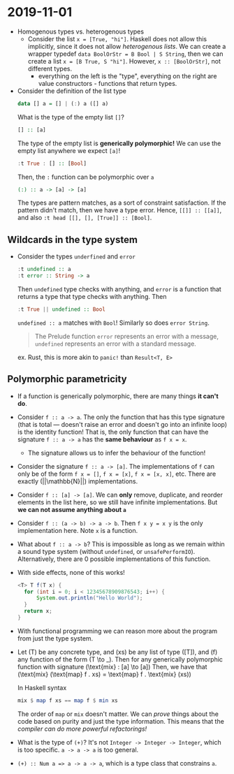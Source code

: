 # 2019-11-01

* Homogenous types vs. heterogenous types
  * Consider the list `x = [True, "hi"]`. Haskell does not allow this implicitly, since it does not allow *heterogenous lists*. We can create a wrapper typedef `data BoolOrStr = B Bool | S String`, then we can create a list `x = [B True, S "hi"]`. However, `x :: [BoolOrStr]`, not different types.
    * everything on the left is the "type", everything on the right are value constructors - functions that return types.
* Consider the definition of the list type
  ```haskell
  data [] a = [] | (:) a ([] a)
  ```
  What is the type of the empty list `[]`?
  ```haskell
  [] :: [a]
  ```
  The type of the empty list is **generically polymorphic!** We can use the empty list anywhere we expect `[a]`!
  ```haskell
  :t True : [] :: [Bool]
  ```
  Then, the `:` function can be polymorphic over `a`
  ```haskell
  (:) :: a -> [a] -> [a]
  ```
  The types are pattern matches, as a sort of constraint satisfaction. If the pattern didn't match, then we have a type error.
  Hence, `[[]] :: [[a]]`, and also `:t head [[], [], [True]] :: [Bool]`.

## Wildcards in the type system
*  Consider the types `underfined` and `error`
     ```haskell
     :t undefined :: a
     :t error :: String -> a
     ```
     Then `undefined` type checks with anything, and `error` is a function that returns a type that type checks with anything.
     Then
     ```haskell
     :t True || undefined :: Bool
     ```
     `undefined :: a` matches with `Bool`!  Similarly so does `error String`. 
     > The Prelude function `error` represents an error with a message, `undefined` represents an error with a standard message.

     ex. Rust, this is more akin to `panic!` than `Result<T, E>`

## Polymorphic parametricity

* If a function is generically polymorphic, there are many things **it can't do**.
* Consider `f :: a -> a`. The only the function that has this type signature (that is total &mdash; doesn't raise an error and doesn't go into an infinite loop) is the identity function! That is, the only function that can have the signature  `f :: a -> a` has the **same behaviour** as `f x = x`.
  * The signature allows us to infer the behaviour of the function!
* Consider the signature `f :: a -> [a]`. The implementations of `f` can only be of the form `f x = []`, `f x = [x]`, `f x = [x, x]`, etc. There are exactly \(||\mathbb{N}||\) implementations.
* Consider `f :: [a] -> [a]`. We can **only** remove, duplicate, and reorder elements in the list here, so we still have infinite implementations. But **we can not assume anything about `a`**
* Consider `f :: (a -> b) -> a -> b`. Then `f x y = x y` is the only implementation here. Note `x` is a function.
* What about `f :: a -> b`? This is impossible as long as we remain within a sound type system (without `undefined`, or `unsafePerformIO`). Alternatively, there are 0 possible implementations of this function.
* With side effects, none of this works!
  ```java
  <T> T f(T x) {
    for (int i = 0; i < 12345678909876543; i++) {
        System.out.println("Hello World");
    }
    return x;
  }
  ```
* With functional programming we can reason more about the program from just the type system.
* Let \(T\) be any concrete type, and \(xs\) be any list of type \([T]\), and \(f\) any function of the form \(T \to \_\).
 Then for any generically polymorphic function with signature \(\text{mix} : [a] \to [a]\)
 Then, we have that \(\text{mix} (\text{map} f . xs) = \text{map} f . \text{mix} (xs)\)

   In Haskell syntax
    ```haskell
    mix $ map f xs == map f $ min xs
    ```
   The order of `map` or `mix` doesn't matter. We can *prove* things about the code based on purity and just the type information. This means that the *compiler can do more powerful refactorings!*
* What is the type of `(+)`? It's not `Integer -> Integer -> Integer`, which is too specific. `a -> a -> a` is too general. 
* `(+) :: Num a => a -> a -> a`, which is a type class that constrains `a`.